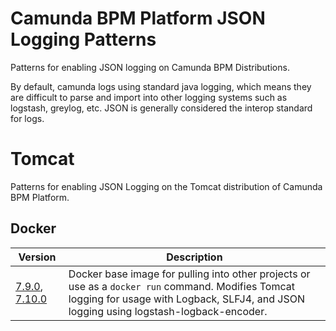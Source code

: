 # Camunda BPM Platform JSON Logging Patterns

Patterns for enabling JSON logging on Camunda BPM Distributions.

By default, camunda logs using standard java logging, which means they are difficult to parse and import into other logging systems such as logstash, greylog, etc.  JSON is generally considered the interop standard for logs.

# Tomcat

Patterns for enabling JSON Logging on the Tomcat distribution of Camunda BPM Platform.

## Docker

| Version | Description |
| ------- | ----------- |
| [7.9.0](./tomcat/7.9.0/docker), [7.10.0](./tomcat/7.10.0/docker) | Docker base image for pulling into other projects or use as a `docker run` command.  Modifies Tomcat logging for usage with Logback, SLFJ4, and JSON logging using logstash-logback-encoder.
